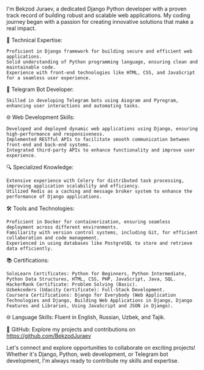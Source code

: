 I'm Bekzod Juraev, a dedicated Django Python developer with a proven track record of building robust and scalable web applications. My coding journey began with a passion for creating innovative solutions that make a real impact.

🔧 Technical Expertise:

    Proficient in Django framework for building secure and efficient web applications.
    Solid understanding of Python programming language, ensuring clean and maintainable code.
    Experience with front-end technologies like HTML, CSS, and JavaScript for a seamless user experience.

🤖 Telegram Bot Developer:

    Skilled in developing Telegram bots using Aiogram and Pyrogram, enhancing user interactions and automating tasks.

🌐 Web Development Skills:

    Developed and deployed dynamic web applications using Django, ensuring high-performance and responsiveness.
    Implemented RESTful APIs to facilitate smooth communication between front-end and back-end systems.
    Integrated third-party APIs to enhance functionality and improve user experience.

🔍 Specialized Knowledge:

    Extensive experience with Celery for distributed task processing, improving application scalability and efficiency.
    Utilized Redis as a caching and message broker system to enhance the performance of Django applications.

🛠️ Tools and Technologies:

    Proficient in Docker for containerization, ensuring seamless deployment across different environments.
    Familiarity with version control systems, including Git, for efficient collaboration and code management.
    Experienced in using databases like PostgreSQL to store and retrieve data efficiently.

📚 Certifications:

    SoloLearn Certificates: Python for Beginners, Python Intermediate, Python Data Structures, HTML, CSS, PHP, JavaScript, Java, SQL.
    HackerRank Certificate: Problem Solving (Basic).
    Uzbekcoders (Udacity Certificate): Full-Stack Development.
    Coursera Certifications: Django for Everybody (Web Application Technologies and Django, Building Web Applications in Django, Django Features and Libraries, Using JavaScript and JSON in Django).

🌐 Language Skills:
Fluent in English, Russian, Uzbek, and Tajik.

🔗 GitHub:
Explore my projects and contributions on https://github.com/BekzodJuraev

Let's connect and explore opportunities to collaborate on exciting projects! Whether it's Django, Python, web development, or Telegram bot development, I'm always ready to contribute my skills and expertise.

